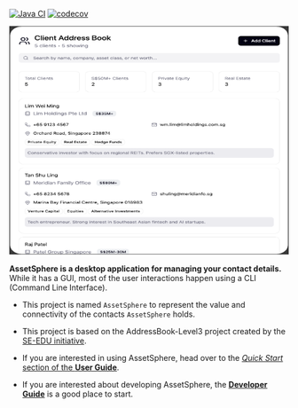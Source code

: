 [![Java CI](https://github.com/AY2526S1-CS2103T-T13-2/tp/actions/workflows/gradle.yml/badge.svg)](https://github.com/AY2526S1-CS2103T-T13-2/tp/actions/workflows/gradle.yml) [![codecov](https://codecov.io/gh/AY2526S1-CS2103T-T13-2/tp/graph/badge.svg?token=2BL7QTFFKN)](https://codecov.io/gh/AY2526S1-CS2103T-T13-2/tp)

![Ui](docs/images/Ui.png)

**AssetSphere is a desktop application for managing your contact details.** While it has a GUI, most of the user interactions happen using a CLI (Command Line Interface).

* This project is named `AssetSphere` to represent the value and connectivity of the contacts `AssetSphere` holds.

* This project is based on the AddressBook-Level3 project created by the [SE-EDU initiative](https://se-education.org).

* If you are interested in using AssetSphere, head over to the [_Quick Start_ section of the **User Guide**](UserGuide.html#quick-start).
* If you are interested about developing AssetSphere, the [**Developer Guide**](DeveloperGuide.html) is a good place to start.
